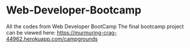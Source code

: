 # Web-Developer-Bootcamp
All the codes from Web Developer BootCamp
The final bootcamp project can be viewed here: https://murmuring-crag-44962.herokuapp.com/campgrounds

